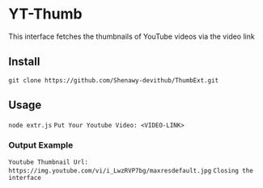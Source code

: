 # YT-Thumb

This interface fetches the thumbnails of YouTube videos via the video link

## Install

`git clone https://github.com/Shenawy-devithub/ThumbExt.git`

## Usage

`node extr.js`
`Put Your Youtube Video: <VIDEO-LINK>`

### Output Example

`Youtube Thumbnail Url: https://img.youtube.com/vi/i_LwzRVP7bg/maxresdefault.jpg`
`Closing the interface`